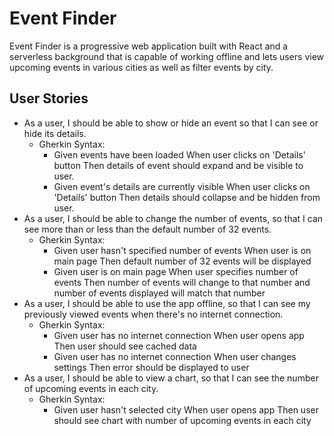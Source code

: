 # Event Finder
Event Finder is a progressive web application built with React and a serverless background that is capable of working offline and lets users view upcoming events in various cities as well as filter events by city. 
## User Stories
- As a user, I should be able to show or hide an event so that I can see or hide its details.
    - Gherkin Syntax:
        - Given events have been loaded
        When user clicks on 'Details' button 
        Then details of event should expand and be visible to user.
        - Given event's details are currently visible
        When user clicks on 'Details' button
        Then details should collapse and be hidden from user.
- As a user, I should be able to change the number of events, so that I can see more than or less than the default number of 32 events.
    - Gherkin Syntax:
        - Given user hasn't specified number of events
        When user is on main page
        Then default number of 32 events will be displayed
        - Given user is on main page
        When user specifies number of events
        Then number of events will change to that number and number of events displayed will match that number
- As a user, I should be able to use the app offline, so that I can see my previously viewed events when there's no internet connection.
    - Gherkin Syntax:
        - Given user has no internet connection
        When user opens app
        Then user should see cached data
        - Given user has no internet connection
        When user changes settings
        Then error should be displayed to user
- As a user, I should be able to view a chart, so that I can see the number of upcoming events in each city.
    - Gherkin Syntax:
        - Given user hasn't selected city
        When user opens app
        Then user should see chart with number of upcoming events in each city